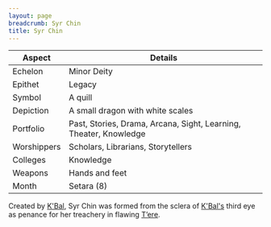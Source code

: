 ```yaml
---
layout: page
breadcrumb: Syr Chin
title: Syr Chin
---
```


Aspect | Details
--- | ---
Echelon | Minor Deity
Epithet | Legacy
Symbol | A quill
Depiction | A small dragon with white scales
Portfolio | Past, Stories, Drama, Arcana, Sight, Learning, Theater, Knowledge
Worshippers | Scholars, Librarians, Storytellers
Colleges | Knowledge
Weapons | Hands and feet
Month | Setara (8)

Created by [K'Bal](kbal), Syr Chin was formed from the sclera of [K'Bal's](kbal) third eye as penance for her treachery in flawing [T’ere](tere).
